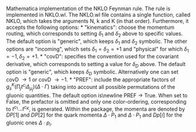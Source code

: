 Mathematica implementation of the NKLO Feynman rule. The rule is implemented in NKLO.wl. The NKLO.wl file contains a single function, called NKLO, which takes the arguments N, k and K (in that order). Furthermore, it accepts the following options:
    * "kinematics": choose the momentum routing, which corresponds to setting $\delta_1$ and $\delta_2$ above to specific values. The default option is "generic", which keeps $\delta_1$ and $\delta_2$ symbolic. The other options are "incoming", which sets $\delta_1=\delta_2=+1$ and "physical" for which $\delta_1=-1, \delta_2=+1$.
    * "covD": specifies the convention used for the covariant derivative, which corresponds to setting a value for $\delta_D$ above. The default option is "generic", which keeps $\delta_D$ symbolic. Alternatively one can set covD $\rightarrow 1$ or covD $\rightarrow -1$.
    * "PREF": include the appropriate factors of
    $g_s^{K}\left(\prod_{j}t^{c_j}\Delta_{\mu_j}\right)(\Delta\cdot\Gamma)$
    taking into account all possible permutations of the gluonic quantities. The default option is\newline PREF $\rightarrow$ True. When set to False, the prefactor is omitted and only one color-ordering, corresponding to $t^{c_1}\dots t^{c_K}$, is generated.
Within the package, the momenta are denoted by $DP[1]$ and $DP[2]$ for the quark momenta $\Delta\cdot P_1$ and $\Delta\cdot P_1$ and $Dp[i]$ for the gluonic ones $\Delta\cdot p_i$.
